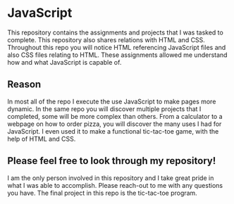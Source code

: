 # JavaScript
This repository contains the assignments and projects that I was tasked to complete. This repository also shares relations with HTML
and CSS. Throughout this repo you will notice HTML referencing JavaScript files and also CSS files relating to HTML. These assignments
allowed me understand how and what JavaScript is capable of.

## Reason
In most all of the repo I execute the use JavaScript to make pages more dynamic. In the same repo you will discover multiple projects
that I completed, some will be more complex than others. From a calculator to a webpage on how to order pizza, you will discover the many
uses I had for JavaScript. I even used it to make a functional tic-tac-toe game, with the help of HTML and CSS.

## Please feel free to look through my repository!
I am the only person involved in this repository and I take great pride in what I was able to accomplish. Please reach-out to me with
any questions you have. The final project in this repo is the tic-tac-toe program.
